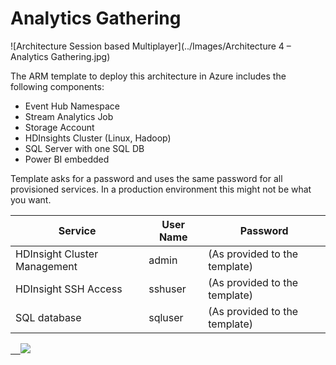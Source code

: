 # Analytics Gathering

![Architecture Session based Multiplayer](../Images/Architecture 4 – Analytics Gathering.jpg)


The ARM template to deploy this architecture in Azure includes the following components:

* Event Hub Namespace
* Stream Analytics Job
* Storage Account
* HDInsights Cluster (Linux, Hadoop)
* SQL Server with one SQL DB
* Power BI embedded

Template asks for a password and uses the same password for all provisioned services. In a production environment this might not be what you want.

| Service                      | User Name | Password                      |
| -----------------------------|-----------|-------------------------------|
| HDInsight Cluster Management | admin     | (As provided to the template) |
| HDInsight SSH Access         | sshuser   | (As provided to the template) |
| SQL database                 | sqluser   | (As provided to the template) |

<a href="https://portal.azure.com/#create/Microsoft.Template/uri/https%3A%2F%2Fraw.githubusercontent.com%2Fdx-ted-emea%2FAzureGamingArchitecture%2Fmaster%2FAnalytics Gathering%2Fazuredeploy.json" target="_blank">    <img src="http://azuredeploy.net/deploybutton.png"/></a>